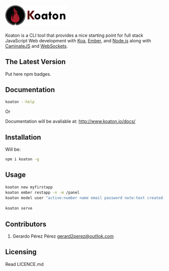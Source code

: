 ![Koaton](/templates/public/koaton2.png)
-----------

Koaton is a CLI tool that provides a nice starting point for full stack JavaScript Web development with [Koa](http://koajs.com/), [Ember](http://emberjs.com/), and [Node.js](http://www.nodejs.org/) along with [CaminateJS](http://www.camintejs.com/) and [WebSockets](https://developer.mozilla.org/en/docs/WebSockets).

  The Latest Version
  ------------------

  Put here npm badges.

## Documentation

```bash
koaton --help
```
Or

Documentation will be avaliable at:
<http://www.koaton.io/docs/>

## Installation

  Will be:
```sh
npm i koaton -g
```

## Usage
```zsh
koaton new myfirstapp
koaton ember restapp -n -m /panel
koaton model user "active:number name email password note:text created:date"

koaton serve
```

## Contributors

1. Gerardo Pérez Pérez <gerard2perez@outllok.com>


## Licensing
Read LICENCE.md